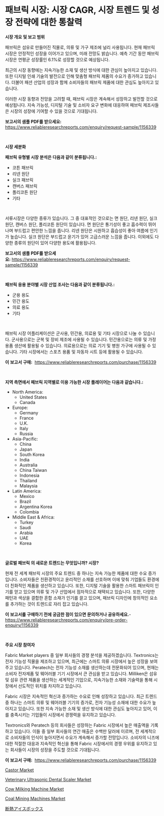 <p><h1>패브릭 시장: 시장 CAGR, 시장 트렌드 및 성장 전략에 대한 통찰력</h1></p><p><strong>시장 개요 및 보고 범위</strong></p>
<p><p>패브릭은 섬유로 만들어진 직물로, 의류 및 가구 제조에 널리 사용됩니다. 현재 패브릭 시장은 안정적인 성장을 이어가고 있으며, 미래 전망도 밝습니다. 예측 기간 동안 패브릭 시장은 연평균 성장률인 6.1%로 성장할 것으로 예상됩니다.</p><p>최근의 시장 동향에는 지속가능한 소재 및 생산 방식에 대한 관심이 높아지고 있습니다. 또한 디지털 인쇄 기술의 발전으로 인해 맞춤형 패브릭 제품의 수요가 증가하고 있습니다. 더불어 패션 산업의 성장과 함께 소비자들의 패브릭 제품에 대한 관심도 높아지고 있습니다.</p><p>이러한 시장 동향과 전망을 고려할 때, 패브릭 시장은 계속해서 성장하고 발전할 것으로 예상됩니다. 지속 가능성, 디지털 기술 및 소비자 요구 변화에 대응하여 패브릭 제조사들은 시장의 성장에 기여할 수 있을 것으로 기대됩니다.</p></p>
<p><strong>보고서의 샘플 PDF를 받으세요:</strong> <a href="https://www.reliableresearchreports.com/enquiry/request-sample/1156339">https://www.reliableresearchreports.com/enquiry/request-sample/1156339</a></p>
<p>&nbsp;</p>
<p><strong>시장 세분화</strong></p>
<p><strong>패브릭 유형별 시장 분석은 다음과 같이 분류됩니다.:</strong></p>
<p><ul><li>코튼 패브릭</li><li>리넨 원단</li><li>실크 패브릭</li><li>캔버스 패브릭</li><li>폴리코튼 원단</li><li>기타</li></ul></p>
<p>&nbsp;</p>
<p><p>서류시장은 다양한 종류가 있습니다. 그 중 대표적인 것으로는 면 원단, 리넨 원단, 실크 원단, 캔버스 원단, 폴리코튼 원단이 있습니다. 면 원단은 통기성이 좋고 흡수력이 뛰어나며 부드럽고 편안한 느낌을 줍니다. 리넨 원단은 시원하고 흡습성이 좋아 여름에 인기가 높습니다. 실크 원단은 부드럽고 윤기가 있어 고급스러운 느낌을 줍니다. 이외에도 다양한 종류의 원단이 있어 다양한 용도에 활용됩니다.</p></p>
<p><strong>보고서의 샘플 PDF를 받으세요:</strong>&nbsp;<a href="https://www.reliableresearchreports.com/enquiry/request-sample/1156339">https://www.reliableresearchreports.com/enquiry/request-sample/1156339</a></p>
<p>&nbsp;</p>
<p><strong> 패브릭 응용 분야별 시장 산업 조사는 다음과 같이 분류됩니다.:</strong></p>
<p><ul><li>군용 용도</li><li>민간 용도</li><li>의료 용도</li><li>기타</li></ul></p>
<p>&nbsp;</p>
<p><p>패브릭 시장 어플리케이션은 군사용, 민간용, 의료용 및 기타 시장으로 나눌 수 있습니다. 군사용으로는 군복 및 장비 제조에 사용될 수 있습니다. 민간용으로는 의류 및 가정용품 생산에 활용될 수 있습니다. 의료용으로는 의료 기기 및 병원 가구에 사용될 수 있습니다. 기타 시장에서는 스포츠 용품 및 자동차 시트 등에 활용될 수 있습니다.</p></p>
<p><strong>이 보고서 구매:</strong>&nbsp; <a href="https://www.reliableresearchreports.com/purchase/1156339">https://www.reliableresearchreports.com/purchase/1156339</a></p>
<p>&nbsp;</p>
<p><strong>지역 측면에서 패브릭 지역별로 이용 가능한 시장 플레이어는 다음과 같습니다.:</strong></p>
<p><ul>
    <li>
        North America:
        <ul>
            <li>United States</li>
            <li>Canada</li>
        </ul>
    </li>
    <li>
        Europe:
        <ul>
            <li>Germany</li>
            <li>France</li>
            <li>U.K.</li>
            <li>Italy</li>
            <li>Russia</li>
        </ul>
    </li>
    <li>
        Asia-Pacific:
        <ul>
            <li>China</li>
            <li>Japan</li>
            <li>South Korea</li>
            <li>India</li>
            <li>Australia</li>
            <li>China Taiwan</li>
            <li>Indonesia</li>
            <li>Thailand</li>
            <li>Malaysia</li>
        </ul>
    </li>
    <li>
        Latin America:
        <ul>
            <li>Mexico</li>
            <li>Brazil</li>
            <li>Argentina Korea</li>
            <li>Colombia</li>
        </ul>
    </li>
    <li>
        Middle East & Africa:
        <ul>
            <li>Turkey</li>
            <li>Saudi</li>
            <li>Arabia</li>
            <li>UAE</li>
            <li>Korea</li>
        </ul>
    </li>
    </ul></p>
<p>&nbsp;</p>
<p><strong>글로벌 패브릭 의 새로운 트렌드는 무엇입니까? 시장?</strong></p>
<p><p>현재 전 세계 패브릭 시장의 주요 트렌드 중 하나는 지속 가능한 제품에 대한 수요 증가입니다. 소비자들은 친환경적이고 윤리적인 소재를 선호하며 이에 맞춰 기업들도 환경에 더 친화적인 제품을 생산하고 있습니다. 또한, 디지털 기술을 활용한 스마트 패브릭이 인기를 얻고 있으며 의류 및 가구 산업에서 점차적으로 채택되고 있습니다. 또한, 다양한 패턴과 색상을 결합한 혼합 소재가 인기를 끌고 있으며, 패브릭 디자인에 창의적인 요소를 추가하는 것이 트렌드로 자리 잡고 있습니다.</p></p>
<p><strong>이 보고서를 구매하기 전에 궁금한 점이 있으면 문의하거나 공유하세요.</strong>- <a href="https://www.reliableresearchreports.com/enquiry/pre-order-enquiry/1156339">https://www.reliableresearchreports.com/enquiry/pre-order-enquiry/1156339</a></p>
<p>&nbsp;</p>
<p><strong>주요 시장 참여자</strong></p>
<p><p>Fabric Market players 중 일부 회사들의 경쟁 분석을 제공하겠습니다. Textronics는 전자 기능성 직물을 제조하고 있으며, 최근에는 스마트 의류 시장에서 높은 성장을 보여주고 있습니다. Peratech는 전자 기능성 소재를 생산하는데 전문화되어 있으며, 현재는 소비자 전자제품 및 웨어러블 기기 시장에서 큰 관심을 받고 있습니다. Milliken은 섬유 및 섬유 관련 제품을 생산하는 세계적인 기업으로, 지속가능한 소재와 기술력을 통해 시장에서 선도적인 위치를 차지하고 있습니다.</p><p>Fabric 시장은 지속적인 혁신과 증가하는 수요로 인해 성장하고 있습니다. 최근 트렌드 중 하나는 스마트 의류 및 웨어러블 기기의 증가로, 전자 기능성 소재에 대한 수요가 높아지고 있습니다. 또한 지속 가능한 소재 및 생산 방식에 대한 관심도 높아지고 있어, 이를 충족시키는 기업들이 시장에서 경쟁력을 유지하고 있습니다.</p><p>Textronics와 Peratech 등의 회사들은 성장하는 Fabric 시장에서 높은 매출액을 기록하고 있습니다. 이들 중 일부 회사들의 연간 매출은 수백만 달러에 이르며, 전 세계적으로 소비자들의 인식이 높아지면서 수요가 계속해서 증가할 전망입니다. 소비자의 니즈에 대한 적절한 대응과 지속적인 혁신을 통해 Fabric 시장에서의 경쟁 우위를 유지하고 있는 회사들이 시장의 성장을 주도할 것으로 기대됩니다.</p></p>
<p><strong>이 보고서 구매:</strong>&nbsp;&nbsp;<a href="https://www.reliableresearchreports.com/purchase/1156339">https://www.reliableresearchreports.com/purchase/1156339</a></p>
<p><p><a href="https://github.com/JameTravis/Market-Research-Report-List-4/blob/main/castor-market.md">Castor Market</a></p><p><a href="https://cute-banjo-8ca.notion.site/Veterinary-Ultrasonic-Dental-Scaler-Market-Size-Focuses-on-Market-Dynamics-In-Depth-Analysis-and-Fu-ded4ec257d0c4964bd670a5a60bb474b">Veterinary Ultrasonic Dental Scaler Market</a></p><p><a href="https://github.com/vimar16th/Market-Research-Report-List-3/blob/main/cow-milking-machine-market.md">Cow Milking Machine Market</a></p><p><a href="https://meowing-lemming-dd3.notion.site/Coal-Mining-Machines-Market-Size-Share-Trends-Analysis-Report-By-Application-Regional-Outlook-C-dc6d9ea5ee3f4d86a827b594d8ab62b9">Coal Mining Machines Market</a></p><p><a href="https://github.com/zjkmgcs938405/Market-Research-Report-List-1/blob/main/6899640187442.md">断熱アイスボックス</a></p></p>
